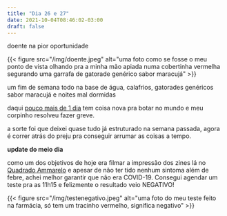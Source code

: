 ```yaml
---
title: "Dia 26 e 27"
date: 2021-10-04T08:46:02-03:00
draft: false
---
```


doente na pior oportunidade

{{< figure src="/img/doente.jpeg" alt="uma foto como se fosse o meu ponto de vista olhando pra a minha mão apiada numa cobertinha vermelha segurando uma garrafa de gatorade genérico sabor maracujá" >}}

um fim de semana todo na base de água, calafrios, gatorades genéricos sabor maracujá e noites mal dormidas

daqui [pouco mais de 1 dia](https://cem.engajaflix.club/timeline/dia23/) tem coisa nova pra botar no mundo e meu corpinho resolveu fazer greve.

a sorte foi que deixei quase tudo já estruturado na semana passada, agora é correr atrás do preju pra conseguir arrumar as coisas a tempo.

**update do meio dia**

como um dos objetivos de hoje era filmar a impressão dos zines lá no [Quadrado Ammarelo](https://www.instagram.com/quadradoammarelo/) e apesar de não ter tido nenhum sintoma além de febre, achei melhor garantir que não era COVID-19. Consegui agendar um teste pra as 11h15 e felizmente o resultado veio NEGATIVO! 

{{< figure src="/img/testenegativo.jpeg" alt="uma foto do meu teste feito na farmácia, só tem um tracinho vermelho, significa negativo" >}}